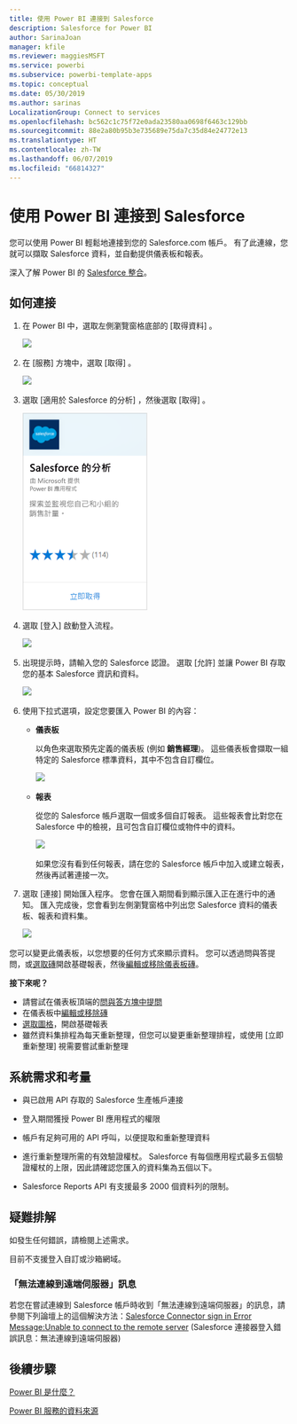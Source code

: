 ```yaml
---
title: 使用 Power BI 連接到 Salesforce
description: Salesforce for Power BI
author: SarinaJoan
manager: kfile
ms.reviewer: maggiesMSFT
ms.service: powerbi
ms.subservice: powerbi-template-apps
ms.topic: conceptual
ms.date: 05/30/2019
ms.author: sarinas
LocalizationGroup: Connect to services
ms.openlocfilehash: bc562c1c75f72e0ada23580aa0698f6463c129bb
ms.sourcegitcommit: 88e2a80b95b3e735689e75da7c35d84e24772e13
ms.translationtype: HT
ms.contentlocale: zh-TW
ms.lasthandoff: 06/07/2019
ms.locfileid: "66814327"
---
```

# <a name="connect-to-salesforce-with-power-bi"></a>使用 Power BI 連接到 Salesforce
您可以使用 Power BI 輕鬆地連接到您的 Salesforce.com 帳戶。 有了此連線，您就可以擷取 Salesforce 資料，並自動提供儀表板和報表。

深入了解 Power BI 的 [Salesforce 整合](https://powerbi.microsoft.com/integrations/salesforce)。

## <a name="how-to-connect"></a>如何連接
1. 在 Power BI 中，選取左側瀏覽窗格底部的 [取得資料]  。
   
   ![](media/service-connect-to-salesforce/pbi_getdata.png) 
2. 在 [服務]  方塊中，選取 [取得]  。
   
   ![](media/service-connect-to-salesforce/pbi_getservices.png) 
3. 選取 [適用於 Salesforce 的分析]  ，然後選取 [取得]  。  
   
   ![](media/service-connect-to-salesforce/salesforce.png)
4. 選取 [登入]  啟動登入流程。
   
    ![](media/service-connect-to-salesforce/dialog.png)
5. 出現提示時，請輸入您的 Salesforce 認證。 選取 [允許]  並讓 Power BI 存取您的基本 Salesforce 資訊和資料。
   
   ![](media/service-connect-to-salesforce/sf_authorize.png)
6. 使用下拉式選項，設定您要匯入 Power BI 的內容：
   
   * **儀表板**
     
     以角色來選取預先定義的儀表板 (例如 **銷售經理**)。 這些儀表板會擷取一組特定的 Salesforce 標準資料，其中不包含自訂欄位。
     
     ![](media/service-connect-to-salesforce/pbi_salesforcechooserole.png)
   * **報表**
     
     從您的 Salesforce 帳戶選取一個或多個自訂報表。 這些報表會比對您在 Salesforce 中的檢視，且可包含自訂欄位或物件中的資料。
     
     ![](media/service-connect-to-salesforce/pbi_salesforcereports.png)
     
     如果您沒有看到任何報表，請在您的 Salesforce 帳戶中加入或建立報表，然後再試著連接一次。

7. 選取 [連接]  開始匯入程序。 您會在匯入期間看到顯示匯入正在進行中的通知。 匯入完成後，您會看到左側瀏覽窗格中列出您 Salesforce 資料的儀表板、報表和資料集。
   
   ![](media/service-connect-to-salesforce/pbi_getdatasalesforcedash.png)

您可以變更此儀表板，以您想要的任何方式來顯示資料。 您可以透過問與答提問，或[選取磚](consumer/end-user-tiles.md)開啟基礎報表，然後[編輯或移除儀表板磚](service-dashboard-edit-tile.md)。

**接下來呢？**

* 請嘗試在儀表板頂端的[問與答方塊中提問](consumer/end-user-q-and-a.md)
* 在儀表板中[編輯或移除磚](service-dashboard-edit-tile.md)
* [選取圖格](service-dashboard-tiles.md)，開啟基礎報表
* 雖然資料集排程為每天重新整理，但您可以變更重新整理排程，或使用 [立即重新整理]  視需要嘗試重新整理

## <a name="system-requirements-and-considerations"></a>系統需求和考量

- 與已啟用 API 存取的 Salesforce 生產帳戶連接

- 登入期間獲授 Power BI 應用程式的權限

- 帳戶有足夠可用的 API 呼叫，以便提取和重新整理資料

- 進行重新整理所需的有效驗證權杖。 Salesforce 有每個應用程式最多五個驗證權杖的上限，因此請確認您匯入的資料集為五個以下。

- Salesforce Reports API 有支援最多 2000 個資料列的限制。


## <a name="troubleshooting"></a>疑難排解

如發生任何錯誤，請檢閱上述需求。 

目前不支援登入自訂或沙箱網域。

### <a name="unable-to-connect-to-the-remote-server-message"></a>「無法連線到遠端伺服器」訊息

若您在嘗試連線到 Salesforce 帳戶時收到「無法連線到遠端伺服器」的訊息，請參閱下列論壇上的這個解決方法：[Salesforce Connector sign in Error Message:Unable to connect to the remote server](https://www.outsystems.com/forums/Forum_TopicView.aspx?TopicId=17674&TopicName=log-in-error-message-unable-to-connect-to-the-remote-server&) (Salesforce 連接器登入錯誤訊息：無法連線到遠端伺服器)


## <a name="next-steps"></a>後續步驟
[Power BI 是什麼？](power-bi-overview.md)

[Power BI 服務的資料來源](service-get-data.md)

